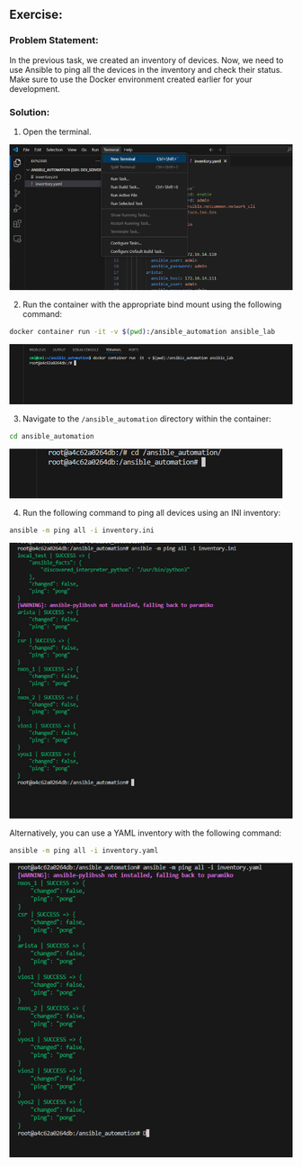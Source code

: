 ## Exercise:
### Problem Statement:
In the previous task, we created an inventory of devices. Now, we need to use Ansible to ping all the devices in the inventory and check their status. Make sure to use the Docker environment created earlier for your development.

### Solution:

1. Open the terminal.

![alt text](image-7.png)

2. Run the container with the appropriate bind mount using the following command:

```sh
docker container run -it -v $(pwd):/ansible_automation ansible_lab
```

![alt text](image-8.png)

3. Navigate to the `/ansible_automation` directory within the container:

```sh
cd ansible_automation
```

![alt text](image-9.png)

4. Run the following command to ping all devices using an INI inventory:

```sh
ansible -m ping all -i inventory.ini 
```

![alt text](image-10.png)

Alternatively, you can use a YAML inventory with the following command:

```sh
ansible -m ping all -i inventory.yaml 
```

![alt text](image-11.png)